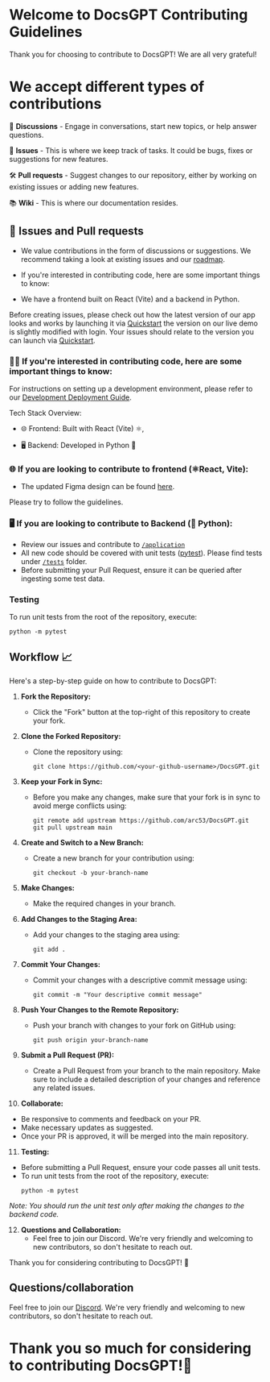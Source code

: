 # Welcome to DocsGPT Contributing Guidelines

Thank you for choosing to contribute to DocsGPT! We are all very grateful! 

# We accept different types of contributions

📣 **Discussions** - Engage in conversations, start new topics, or help answer questions.

🐞 **Issues** - This is where we keep track of tasks. It could be bugs, fixes or suggestions for new features.

🛠️ **Pull requests** - Suggest changes to our repository, either by working on existing issues or adding new features.

📚 **Wiki** - This is where our documentation resides.


## 🐞 Issues and Pull requests

- We value contributions in the form of discussions or suggestions. We recommend taking a look at existing issues and our [roadmap](https://github.com/orgs/arc53/projects/2).


- If you're interested in contributing code, here are some important things to know:

- We have a frontend built on React (Vite) and a backend in Python.

  
Before creating issues, please check out how the latest version of our app looks and works by launching it via [Quickstart](https://github.com/arc53/DocsGPT#quickstart) the version on our live demo is slightly modified with login. Your issues should relate to the version you can launch via [Quickstart](https://github.com/arc53/DocsGPT#quickstart).

### 👨‍💻 If you're interested in contributing code, here are some important things to know:

For instructions on setting up a development environment, please refer to our [Development Deployment Guide](https://docs.docsgpt.cloud/Deploying/Development-Environment).

Tech Stack Overview:

- 🌐 Frontend: Built with React (Vite) ⚛️,

- 🖥 Backend: Developed in Python 🐍

### 🌐 If you are looking to contribute to frontend (⚛️React, Vite):


- The updated Figma design can be found [here](https://www.figma.com/file/OXLtrl1EAy885to6S69554/DocsGPT?node-id=0%3A1&t=hjWVuxRg9yi5YkJ9-1).

Please try to follow the guidelines.

### 🖥 If you are looking to contribute to Backend (🐍 Python):

- Review our issues and contribute to [`/application`](https://github.com/arc53/DocsGPT/tree/main/application) 
- All new code should be covered with unit tests ([pytest](https://github.com/pytest-dev/pytest)). Please find tests under [`/tests`](https://github.com/arc53/DocsGPT/tree/main/tests) folder.
- Before submitting your Pull Request, ensure it can be queried after ingesting some test data.
  
### Testing

To run unit tests from the root of the repository, execute:
```
python -m pytest
```

## Workflow 📈

Here's a step-by-step guide on how to contribute to DocsGPT:

1. **Fork the Repository:**
   - Click the "Fork" button at the top-right of this repository to create your fork.

2. **Clone the Forked Repository:**
   - Clone the repository using:
      ``` shell
      git clone https://github.com/<your-github-username>/DocsGPT.git
      ```

3. **Keep your Fork in Sync:**
   - Before you make any changes, make sure that your fork is in sync to avoid merge conflicts using:
     ```shell
     git remote add upstream https://github.com/arc53/DocsGPT.git
     git pull upstream main
     ```

4. **Create and Switch to a New Branch:**
   - Create a new branch for your contribution using:
     ```shell
     git checkout -b your-branch-name
     ```

5. **Make Changes:**
   - Make the required changes in your branch.

6. **Add Changes to the Staging Area:**
   - Add your changes to the staging area using:
     ```shell
     git add .
     ```

7. **Commit Your Changes:**
   - Commit your changes with a descriptive commit message using:
     ```shell
     git commit -m "Your descriptive commit message"
     ```

8. **Push Your Changes to the Remote Repository:**
   - Push your branch with changes to your fork on GitHub using:
     ```shell
     git push origin your-branch-name
     ```

9. **Submit a Pull Request (PR):**
   - Create a Pull Request from your branch to the main repository. Make sure to include a detailed description of your changes and reference any related issues.

10. **Collaborate:**
   - Be responsive to comments and feedback on your PR.
   - Make necessary updates as suggested.
   - Once your PR is approved, it will be merged into the main repository.

11. **Testing:**
   - Before submitting a Pull Request, ensure your code passes all unit tests.
   - To run unit tests from the root of the repository, execute:
     ```shell
     python -m pytest
     ```

*Note: You should run the unit test only after making the changes to the backend code.*

12. **Questions and Collaboration:**
    - Feel free to join our Discord. We're very friendly and welcoming to new contributors, so don't hesitate to reach out.

Thank you for considering contributing to DocsGPT! 🙏

## Questions/collaboration
Feel free to join our [Discord](https://discord.gg/n5BX8dh8rU). We're very friendly and welcoming to new contributors, so don't hesitate to reach out.
# Thank you so much for considering to contributing DocsGPT!🙏
